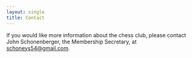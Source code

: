 ```yaml
---
layout: single
title: Contact
---
```

If you would like more information about the chess club, please contact John Schonenberger, the Membership Secretary, at [schoneys54@gmail.com](mailto:schoneys54@gmail.com).
